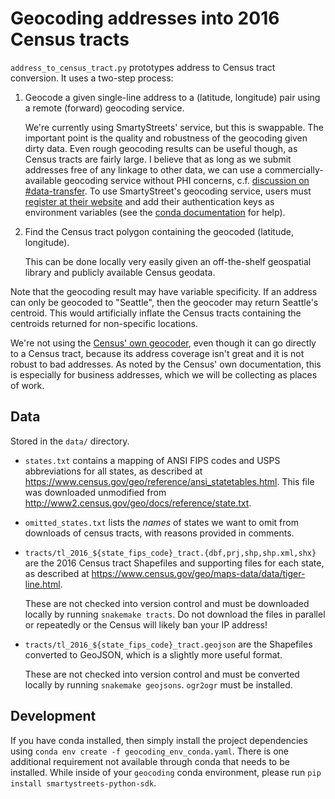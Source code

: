 # Geocoding addresses into 2016 Census tracts

`address_to_census_tract.py` prototypes address to Census tract conversion.  It uses a two-step process:

1. Geocode a given single-line address to a (latitude, longitude) pair using a
   remote (forward) geocoding service.
   
   We're currently using SmartyStreets' service, but this is swappable.  The
   important point is the quality and robustness of the geocoding given dirty
   data.  Even rough geocoding results can be useful though, as Census tracts
   are fairly large.  I believe that as long as we submit addresses free of
   any linkage to other data, we can use a commercially-available geocoding
   service without PHI concerns, c.f.  [discussion on
   #data-transfer](https://seattle-flu-study.slack.com/archives/CDTUFFQCU/p1544570425008700). 
   To use SmartyStreet's geocoding service, users must [register at their website](http://smartystreets.com/) and add their authentication keys as environment 
   variables (see the [conda documentation](https://conda.io/projects/conda/en/latest/user-guide/tasks/manage-environments.html#saving-environment-variables) for help).

2. Find the Census tract polygon containing the geocoded (latitude, longitude).

   This can be done locally very easily given an off-the-shelf geospatial
   library and publicly available Census geodata.

Note that the geocoding result may have variable specificity.  If an address
can only be geocoded to "Seattle", then the geocoder may return Seattle's
centroid.  This would artificially inflate the Census tracts containing the
centroids returned for non-specific locations.

We're not using the [Census' own
geocoder](https://www.census.gov/geo/maps-data/data/geocoder.html), even
though it can go directly to a Census tract, because its address coverage
isn't great and it is not robust to bad addresses. As noted by the Census' own
documentation, this is especially for business addresses, which we will be
collecting as places of work.

## Data

Stored in the `data/` directory.

* `states.txt` contains a mapping of ANSI FIPS codes and USPS abbreviations for
  all states, as described at
  <https://www.census.gov/geo/reference/ansi_statetables.html>.  This file was
  downloaded unmodified from
  <http://www2.census.gov/geo/docs/reference/state.txt>.

* `omitted_states.txt` lists the _names_ of states we want to omit from
  downloads of census tracts, with reasons provided in comments.

* `tracts/tl_2016_${state_fips_code}_tract.{dbf,prj,shp,shp.xml,shx}` are the
  2016 Census tract Shapefiles and supporting files for each state, as
  described at <https://www.census.gov/geo/maps-data/data/tiger-line.html>.

  These are not checked into version control and must be downloaded locally by
  running `snakemake tracts`.  Do not download the files in parallel or
  repeatedly or the Census will likely ban your IP address!

* `tracts/tl_2016_${state_fips_code}_tract.geojson` are the Shapefiles
  converted to GeoJSON, which is a slightly more useful format.

  These are not checked into version control and must be converted locally by
  running `snakemake geojsons`.  `ogr2ogr` must be installed.

## Development

If you have conda installed, then simply install the project dependencies using 
`conda env create -f geocoding_env_conda.yaml`. There is one additional 
requirement not available through conda that needs to be installed. While 
inside of your `geocoding` conda environment, please run 
`pip install smartystreets-python-sdk`.
